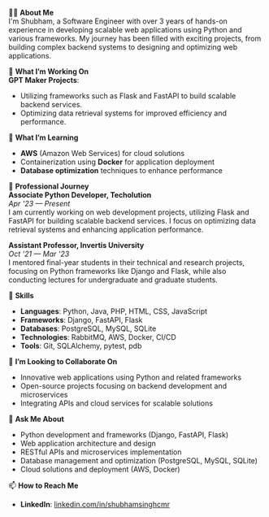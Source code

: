 👨‍🎓 **About Me**  
I'm Shubham, a Software Engineer with over 3 years of hands-on experience in developing scalable web applications using Python and various frameworks. My journey has been filled with exciting projects, from building complex backend systems to designing and optimizing web applications.

🚀 **What I’m Working On**  
**GPT Maker Projects**:
- Utilizing frameworks such as Flask and FastAPI to build scalable backend services.
- Optimizing data retrieval systems for improved efficiency and performance.

🌱 **What I’m Learning**  
- **AWS** (Amazon Web Services) for cloud solutions  
- Containerization using **Docker** for application deployment  
- **Database optimization** techniques to enhance performance

💼 **Professional Journey**  
**Associate Python Developer, Techolution**  
*Apr '23 — Present*  
I am currently working on web development projects, utilizing Flask and FastAPI for building scalable backend services. I focus on optimizing data retrieval systems and enhancing application performance.

**Assistant Professor, Invertis University**  
*Oct '21 — Mar '23*  
I mentored final-year students in their technical and research projects, focusing on Python frameworks like Django and Flask, while also conducting lectures for undergraduate and graduate students.

🌟 **Skills**  
- **Languages**: Python, Java, PHP, HTML, CSS, JavaScript  
- **Frameworks**: Django, FastAPI, Flask  
- **Databases**: PostgreSQL, MySQL, SQLite  
- **Technologies**: RabbitMQ, AWS, Docker, CI/CD  
- **Tools**: Git, SQLAlchemy, pytest, pdb

🤝 **I’m Looking to Collaborate On**  
- Innovative web applications using Python and related frameworks  
- Open-source projects focusing on backend development and microservices  
- Integrating APIs and cloud services for scalable solutions

💬 **Ask Me About**  
- Python development and frameworks (Django, FastAPI, Flask)  
- Web application architecture and design  
- RESTful APIs and microservices implementation  
- Database management and optimization (PostgreSQL, MySQL, SQLite)  
- Cloud solutions and deployment (AWS, Docker)

📫 **How to Reach Me**  
- **LinkedIn**: [linkedin.com/in/shubhamsinghcmr](https://www.linkedin.com/in/shubhamsinghcmr)
